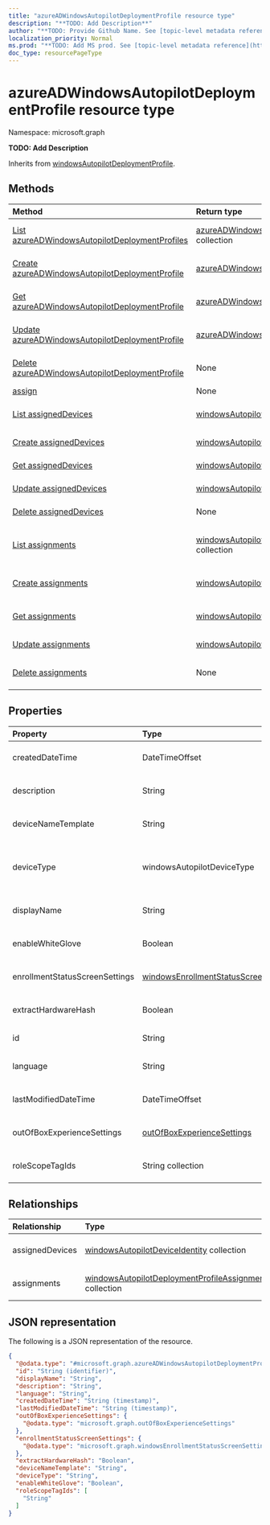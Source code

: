 ```yaml
---
title: "azureADWindowsAutopilotDeploymentProfile resource type"
description: "**TODO: Add Description**"
author: "**TODO: Provide Github Name. See [topic-level metadata reference](https://msgo.azurewebsites.net/add/document/guidelines/metadata.html#topic-level-metadata)**"
localization_priority: Normal
ms.prod: "**TODO: Add MS prod. See [topic-level metadata reference](https://msgo.azurewebsites.net/add/document/guidelines/metadata.html#topic-level-metadata)**"
doc_type: resourcePageType
---
```


# azureADWindowsAutopilotDeploymentProfile resource type

Namespace: microsoft.graph

**TODO: Add Description**


Inherits from [windowsAutopilotDeploymentProfile](../resources/windowsautopilotdeploymentprofile.md).

## Methods
|Method|Return type|Description|
|:---|:---|:---|
|[List azureADWindowsAutopilotDeploymentProfiles](../api/intune-azureadwindowsautopilotdeploymentprofile-list.md)|[azureADWindowsAutopilotDeploymentProfile](../resources/intune-azureadwindowsautopilotdeploymentprofile.md) collection|Get a list of the [azureADWindowsAutopilotDeploymentProfile](../resources/azureadwindowsautopilotdeploymentprofile.md) objects and their properties.|
|[Create azureADWindowsAutopilotDeploymentProfile](../api/intune-azureadwindowsautopilotdeploymentprofile-create.md)|[azureADWindowsAutopilotDeploymentProfile](../resources/intune-azureadwindowsautopilotdeploymentprofile.md)|Create a new [azureADWindowsAutopilotDeploymentProfile](../resources/intune-azureadwindowsautopilotdeploymentprofile.md) object.|
|[Get azureADWindowsAutopilotDeploymentProfile](../api/intune-azureadwindowsautopilotdeploymentprofile-get.md)|[azureADWindowsAutopilotDeploymentProfile](../resources/intune-azureadwindowsautopilotdeploymentprofile.md)|Read the properties and relationships of an [azureADWindowsAutopilotDeploymentProfile](../resources/intune-azureadwindowsautopilotdeploymentprofile.md) object.|
|[Update azureADWindowsAutopilotDeploymentProfile](../api/intune-azureadwindowsautopilotdeploymentprofile-update.md)|[azureADWindowsAutopilotDeploymentProfile](../resources/intune-azureadwindowsautopilotdeploymentprofile.md)|Update the properties of an [azureADWindowsAutopilotDeploymentProfile](../resources/intune-azureadwindowsautopilotdeploymentprofile.md) object.|
|[Delete azureADWindowsAutopilotDeploymentProfile](../api/intune-azureadwindowsautopilotdeploymentprofile-delete.md)|None|Deletes an [azureADWindowsAutopilotDeploymentProfile](../resources/intune-azureadwindowsautopilotdeploymentprofile.md) object.|
|[assign](../api/intune-azureadwindowsautopilotdeploymentprofile-assign.md)|None|**TODO: Add Description**|
|[List assignedDevices](../api/intune-azureadwindowsautopilotdeploymentprofile-list-assigneddevices.md)|[windowsAutopilotDeviceIdentity](../resources/intune-windowsautopilotdeviceidentity.md) collection|Get the windowsAutopilotDeviceIdentity resources from the assignedDevices navigation property.|
|[Create assignedDevices](../api/intune-azureadwindowsautopilotdeploymentprofile-post-assigneddevices.md)|[windowsAutopilotDeviceIdentity](../resources/intune-windowsautopilotdeviceidentity.md)|Create a new windowsAutopilotDeviceIdentity object.|
|[Get assignedDevices](../api/intune-azureadwindowsautopilotdeploymentprofile-get-windowsautopilotdeviceidentity.md)|[windowsAutopilotDeviceIdentity](../resources/intune-windowsautopilotdeviceidentity.md)|Read the properties and relationships of a [windowsAutopilotDeviceIdentity](../resources/intune-windowsautopilotdeviceidentity.md) object.|
|[Update assignedDevices](../api/intune-azureadwindowsautopilotdeploymentprofile-update-assigneddevices.md)|[windowsAutopilotDeviceIdentity](../resources/intune-windowsautopilotdeviceidentity.md)|Update the properties of an assignedDevices object.|
|[Delete assignedDevices](../api/intune-azureadwindowsautopilotdeploymentprofile-delete-assigneddevices.md)|None|Delete a [windowsAutopilotDeviceIdentity](../resources/intune-windowsautopilotdeviceidentity.md) object.|
|[List assignments](../api/intune-azureadwindowsautopilotdeploymentprofile-list-assignments.md)|[windowsAutopilotDeploymentProfileAssignment](../resources/intune-windowsautopilotdeploymentprofileassignment.md) collection|Get the windowsAutopilotDeploymentProfileAssignment resources from the assignments navigation property.|
|[Create assignments](../api/intune-azureadwindowsautopilotdeploymentprofile-post-assignments.md)|[windowsAutopilotDeploymentProfileAssignment](../resources/intune-windowsautopilotdeploymentprofileassignment.md)|Create a new windowsAutopilotDeploymentProfileAssignment object.|
|[Get assignments](../api/intune-azureadwindowsautopilotdeploymentprofile-get-windowsautopilotdeploymentprofileassignment.md)|[windowsAutopilotDeploymentProfileAssignment](../resources/intune-windowsautopilotdeploymentprofileassignment.md)|Read the properties and relationships of a [windowsAutopilotDeploymentProfileAssignment](../resources/intune-windowsautopilotdeploymentprofileassignment.md) object.|
|[Update assignments](../api/intune-azureadwindowsautopilotdeploymentprofile-update-assignments.md)|[windowsAutopilotDeploymentProfileAssignment](../resources/intune-windowsautopilotdeploymentprofileassignment.md)|Update the properties of an assignments object.|
|[Delete assignments](../api/intune-azureadwindowsautopilotdeploymentprofile-delete-assignments.md)|None|Delete a [windowsAutopilotDeploymentProfileAssignment](../resources/intune-windowsautopilotdeploymentprofileassignment.md) object.|

## Properties
|Property|Type|Description|
|:---|:---|:---|
|createdDateTime|DateTimeOffset|**TODO: Add Description** Inherited from [windowsAutopilotDeploymentProfile](../resources/intune-windowsautopilotdeploymentprofile.md)|
|description|String|**TODO: Add Description** Inherited from [windowsAutopilotDeploymentProfile](../resources/intune-windowsautopilotdeploymentprofile.md)|
|deviceNameTemplate|String|**TODO: Add Description** Inherited from [windowsAutopilotDeploymentProfile](../resources/intune-windowsautopilotdeploymentprofile.md)|
|deviceType|windowsAutopilotDeviceType|**TODO: Add Description** Inherited from [windowsAutopilotDeploymentProfile](../resources/intune-windowsautopilotdeploymentprofile.md). Possible values are: `windowsPc`, `surfaceHub2`, `holoLens`.|
|displayName|String|**TODO: Add Description** Inherited from [windowsAutopilotDeploymentProfile](../resources/intune-windowsautopilotdeploymentprofile.md)|
|enableWhiteGlove|Boolean|**TODO: Add Description** Inherited from [windowsAutopilotDeploymentProfile](../resources/intune-windowsautopilotdeploymentprofile.md)|
|enrollmentStatusScreenSettings|[windowsEnrollmentStatusScreenSettings](../resources/intune-windowsenrollmentstatusscreensettings.md)|**TODO: Add Description** Inherited from [windowsAutopilotDeploymentProfile](../resources/intune-windowsautopilotdeploymentprofile.md)|
|extractHardwareHash|Boolean|**TODO: Add Description** Inherited from [windowsAutopilotDeploymentProfile](../resources/intune-windowsautopilotdeploymentprofile.md)|
|id|String|**TODO: Add Description** Inherited from [entity](../resources/entity.md)|
|language|String|**TODO: Add Description** Inherited from [windowsAutopilotDeploymentProfile](../resources/intune-windowsautopilotdeploymentprofile.md)|
|lastModifiedDateTime|DateTimeOffset|**TODO: Add Description** Inherited from [windowsAutopilotDeploymentProfile](../resources/intune-windowsautopilotdeploymentprofile.md)|
|outOfBoxExperienceSettings|[outOfBoxExperienceSettings](../resources/intune-outofboxexperiencesettings.md)|**TODO: Add Description** Inherited from [windowsAutopilotDeploymentProfile](../resources/intune-windowsautopilotdeploymentprofile.md)|
|roleScopeTagIds|String collection|**TODO: Add Description** Inherited from [windowsAutopilotDeploymentProfile](../resources/intune-windowsautopilotdeploymentprofile.md)|

## Relationships
|Relationship|Type|Description|
|:---|:---|:---|
|assignedDevices|[windowsAutopilotDeviceIdentity](../resources/intune-windowsautopilotdeviceidentity.md) collection|**TODO: Add Description** Inherited from [windowsAutopilotDeploymentProfile](../resources/windowsautopilotdeploymentprofile.md)|
|assignments|[windowsAutopilotDeploymentProfileAssignment](../resources/intune-windowsautopilotdeploymentprofileassignment.md) collection|**TODO: Add Description** Inherited from [windowsAutopilotDeploymentProfile](../resources/windowsautopilotdeploymentprofile.md)|

## JSON representation
The following is a JSON representation of the resource.
<!-- {
  "blockType": "resource",
  "keyProperty": "id",
  "@odata.type": "microsoft.graph.azureADWindowsAutopilotDeploymentProfile",
  "baseType": "microsoft.graph.windowsAutopilotDeploymentProfile",
  "openType": false
}
-->
``` json
{
  "@odata.type": "#microsoft.graph.azureADWindowsAutopilotDeploymentProfile",
  "id": "String (identifier)",
  "displayName": "String",
  "description": "String",
  "language": "String",
  "createdDateTime": "String (timestamp)",
  "lastModifiedDateTime": "String (timestamp)",
  "outOfBoxExperienceSettings": {
    "@odata.type": "microsoft.graph.outOfBoxExperienceSettings"
  },
  "enrollmentStatusScreenSettings": {
    "@odata.type": "microsoft.graph.windowsEnrollmentStatusScreenSettings"
  },
  "extractHardwareHash": "Boolean",
  "deviceNameTemplate": "String",
  "deviceType": "String",
  "enableWhiteGlove": "Boolean",
  "roleScopeTagIds": [
    "String"
  ]
}
```

